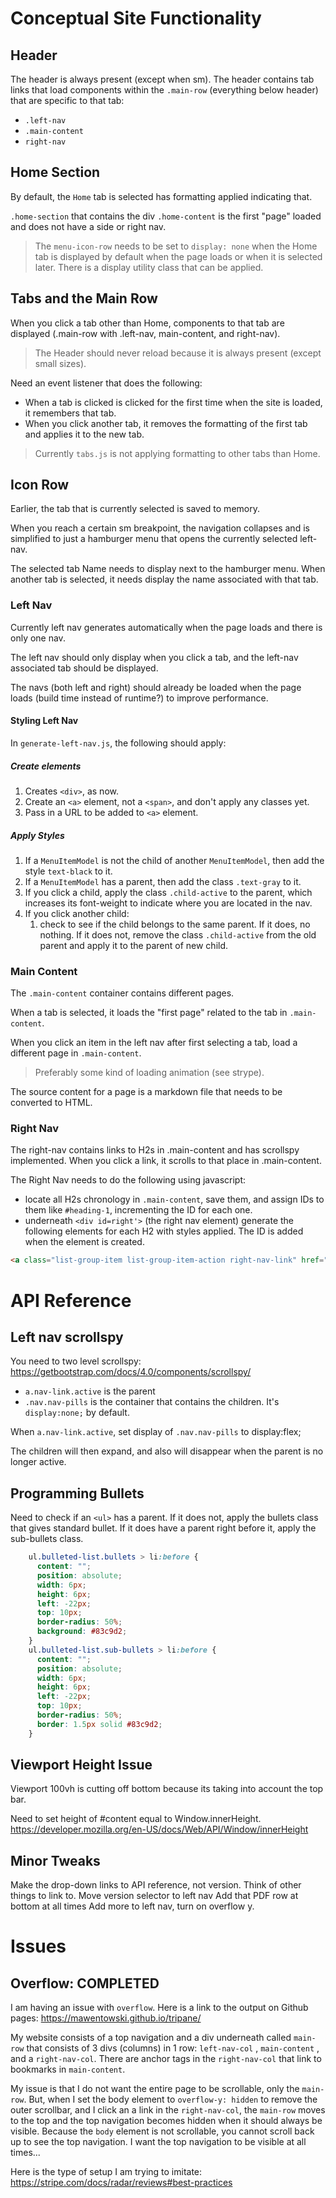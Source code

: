 # Conceptual Site Functionality

## Header

The header is always present (except when sm). The header contains tab links that load components within the `.main-row` (everything below header) that are specific to that tab:

- `.left-nav`
- `.main-content`
- `right-nav`

## Home Section

By default, the `Home` tab is selected has formatting applied indicating that.

`.home-section` that contains the div `.home-content` is the first "page" loaded and does not have a side or right nav.

> The `menu-icon-row` needs to be set to `display: none` when the Home tab is displayed by default when the page loads or when it is selected later. There is a display utility class that can be applied.

## Tabs and the Main Row

When you click a tab other than Home, components to that tab are displayed (.main-row with .left-nav, main-content, and right-nav).

> The Header should never reload because it is always present (except small sizes).

Need an event listener that does the following:

- When a tab is clicked is clicked for the first time when the site is loaded, it remembers that tab.
- When you click another tab, it removes the formatting of the first tab and applies it to the new tab.

> Currently `tabs.js` is not applying formatting to other tabs than Home.

## Icon Row

Earlier, the tab that is currently selected is saved to memory.

When you reach a certain sm breakpoint, the navigation collapses and is simplified to just a hamburger menu that opens the currently selected left-nav.

The selected tab Name needs to display next to the hamburger menu. When another tab is selected, it needs display the name associated with that tab.

### Left Nav

Currently left nav generates automatically when the page loads and there is only one nav.

The left nav should only display when you click a tab, and the left-nav associated tab should be displayed.

The navs (both left and right) should already be loaded when the page loads (build time instead of runtime?) to improve performance.

#### Styling Left Nav

In `generate-left-nav.js`, the following should apply:

##### Create elements

1. Creates `<div>`, as now.
2. Create an `<a>` element, not a `<span>`, and don't apply any classes yet.
3. Pass in a URL to be added to `<a>` element.

##### Apply Styles

1. If a `MenuItemModel` is not the child of another `MenuItemModel`, then add the style `text-black` to it.
2. If a `MenuItemModel` has a parent, then add the class `.text-gray` to it.
3. If you click a child, apply the class `.child-active` to the parent, which increases its font-weight to indicate where you are located in the nav.
4. If you click another child:
   1. check to see if the child belongs to the same parent. If it does, no nothing. If it does not, remove the class `.child-active` from the old parent and apply it to the parent of new child.

### Main Content

The `.main-content` container contains different pages.

When a tab is selected, it loads the "first page" related to the tab in `.main-content`.

When you click an item in the left nav after first selecting a tab, load a different page in `.main-content`.

> Preferably some kind of loading animation (see strype).

The source content for a page is a markdown file that needs to be converted to HTML.

### Right Nav

The right-nav contains links to H2s in .main-content and has scrollspy implemented. When you click a link, it scrolls to that place in .main-content.

The Right Nav needs to do the following using javascript:

- locate all H2s chronology in `.main-content`, save them, and assign IDs to them like `#heading-1`, incrementing the ID for each one.
- underneath `<div id=right'>` (the right nav element) generate the following elements for each H2 with styles applied. The ID is added when the element is created.

```HTML
<a class="list-group-item list-group-item-action right-nav-link" href="#heading-1">Heading 2</a>
```

# API Reference

## Left nav scrollspy

You need to two level scrollspy:
<https://getbootstrap.com/docs/4.0/components/scrollspy/>

- `a.nav-link.active` is the parent
- `.nav.nav-pills` is the container that contains the children. It's `display:none;` by default.

When `a.nav-link.active`, set display of `.nav.nav-pills` to display:flex;

The children will then expand, and also will disappear when the parent
is no longer active.

## Programming Bullets

Need to check if an `<ul>` has a parent. If it does not, apply the bullets class that gives standard bullet. If it does have a parent right before it, apply the sub-bullets class.

```CSS
    ul.bulleted-list.bullets > li:before {
      content: "";
      position: absolute;
      width: 6px;
      height: 6px;
      left: -22px;
      top: 10px;
      border-radius: 50%;
      background: #83c9d2;
    }
    ul.bulleted-list.sub-bullets > li:before {
      content: "";
      position: absolute;
      width: 6px;
      height: 6px;
      left: -22px;
      top: 10px;
      border-radius: 50%;
      border: 1.5px solid #83c9d2;
    }
```

## Viewport Height Issue

Viewport 100vh is cutting off bottom because its taking into account the top bar.

Need to set height of #content equal to Window.innerHeight.
<https://developer.mozilla.org/en-US/docs/Web/API/Window/innerHeight>

## Minor Tweaks

Make the drop-down links to API reference, not version. Think of other things to link to.
Move version selector to left nav
Add that PDF row at bottom at all times
Add more to left nav, turn on overflow y.

# Issues

## Overflow: COMPLETED

I am having an issue with `overflow`. Here is a link to the output on Github pages: <https://mawentowski.github.io/tripane/>

My website consists of a top navigation and a div underneath called `main-row` that consists of 3 divs (columns) in 1 row: `left-nav-col` , `main-content` , and a `right-nav-col`. There are anchor tags in the `right-nav-col` that link to bookmarks in `main-content`.

My issue is that I do not want the entire page to be scrollable, only the `main-row`. But, when I set the body element to `overflow-y: hidden` to remove the outer scrollbar, and I click an a link in the `right-nav-col`, the `main-row` moves to the top and the top navigation becomes hidden when it should always be visible. Because the `body` element is not scrollable, you cannot scroll back up to see the top navigation. I want the top navigation to be visible at all times...

Here is the type of setup I am trying to imitate: <https://stripe.com/docs/radar/reviews#best-practices>
